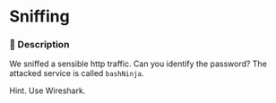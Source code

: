 # Sniffing
### 📄 Description
We sniffed a sensible http traffic.
Can you identify the password?
The attacked service is called `bashNinja`.


Hint. Use Wireshark.
